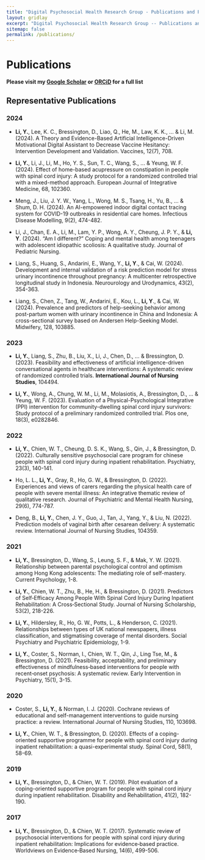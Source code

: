 ```yaml
---
title: "Digital Psychosocial Health Research Group - Publications and Projects"
layout: gridlay
excerpt: "Digital Psychosocial Health Research Group -- Publications and Projects."
sitemap: false
permalink: /publications/
---
```


# Publications
**Please visit my [Google Scholar](https://scholar.google.com.hk/citations?user=U5JYohMAAAAJ) or [ORCiD](https://orcid.org/0000-0002-5311-9190) for a full list**

## Representative Publications 

### 2024 

<p align = "justify">

- **Li, Y.**, Lee, K. C., Bressington, D., Liao, Q., He, M., Law, K. K., ... & Li, M. (2024). A Theory and Evidence-Based Artificial Intelligence-Driven Motivational Digital Assistant to Decrease Vaccine Hesitancy: Intervention Development and Validation. Vaccines, 12(7), 708.

</p>

<p align = "justify">

- **Li, Y.**, Li, J., Li, M., Ho, Y. S., Sun, T. C., Wang, S., ... & Yeung, W. F. (2024). Effect of home-based acupressure on constipation in people with spinal cord injury: A study protocol for a randomized controlled trial with a mixed-method approach. European Journal of Integrative Medicine, 68, 102360.

</p>

<p align = "justify">

- Meng, J., Liu, J. Y. W., Yang, L., Wong, M. S., Tsang, H., Yu, B., ... & Shum, D. H. (2024). An AI-empowered indoor digital contact tracing system for COVID-19 outbreaks in residential care homes. Infectious Disease Modelling, 9(2), 474-482.

</p>

<p align = "justify">

- Li, J., Chan, E. A., Li, M., Lam, Y. P., Wong, A. Y., Cheung, J. P. Y., & **Li, Y**. (2024). “Am I different?” Coping and mental health among teenagers with adolescent idiopathic scoliosis: A qualitative study. Journal of Pediatric Nursing.

</p>

<p align = "justify">

- Liang, S., Huang, S., Andarini, E., Wang, Y., **Li, Y**., & Cai, W. (2024). Development and internal validation of a risk prediction model for stress urinary incontinence throughout pregnancy: A multicenter retrospective longitudinal study in Indonesia. Neurourology and Urodynamics, 43(2), 354-363.

</p>

<p align = "justify">

- Liang, S., Chen, Z., Tang, W., Andarini, E., Kou, L., **Li, Y**., & Cai, W. (2024). Prevalence and predictors of help-seeking behavior among post-partum women with urinary incontinence in China and Indonesia: A cross-sectional survey based on Andersen Help-Seeking Model. Midwifery, 128, 103885.

</p>

### 2023 

<p align = "justify">

- **Li, Y.**, Liang, S., Zhu, B., Liu, X., Li, J., Chen, D., ... & Bressington, D. (2023). Feasibility and effectiveness of artificial intelligence-driven conversational agents in healthcare interventions: A systematic review of randomized controlled trials. **International Journal of Nursing Studies**, 104494.

</p>

<p align = "justify">

- **Li, Y.**, Wong, A., Chung, W. M., Li, M., Molasiotis, A., Bressington, D., ... & Yeung, W. F. (2023). Evaluation of a Physical-Psychological Integrative (PPI) intervention for community-dwelling spinal cord injury survivors: Study protocol of a preliminary randomized controlled trial. Plos one, 18(3), e0282846.

</p>

### 2022

<p align = "justify">

- **Li, Y.**, Chien, W. T., Cheung, D. S. K., Wang, S., Qin, J., & Bressington, D. (2022). Culturally sensitive psychosocial care program for chinese people with spinal cord injury during inpatient rehabilitation. Psychiatry, 23(3), 140-141.

</p>

<p align = "justify">

- Ho, L. L., **Li, Y.**, Gray, R., Ho, G. W., & Bressington, D. (2022). Experiences and views of carers regarding the physical health care of people with severe mental illness: An integrative thematic review of qualitative research. Journal of Psychiatric and Mental Health Nursing, 29(6), 774-787.

</p>

<p align = "justify">

- Deng, B., **Li, Y.**, Chen, J. Y., Guo, J., Tan, J., Yang, Y., & Liu, N. (2022). Prediction models of vaginal birth after cesarean delivery: A systematic review. International Journal of Nursing Studies, 104359.

</p>

### 2021

<p align = "justify">

- **Li, Y.**, Bressington, D., Wang, S., Leung, S. F., & Mak, Y. W. (2021). Relationship between parental psychological control and optimism among Hong Kong adolescents: The mediating role of self-mastery. Current Psychology, 1-8.

</p>

<p align = "justify">

- **Li, Y.**, Chien, W. T., Zhu, B., He, H., & Bressington, D. (2021). Predictors of Self‐Efficacy Among People With Spinal Cord Injury During Inpatient Rehabilitation: A Cross‐Sectional Study. Journal of Nursing Scholarship, 53(2), 218-226.

</p>

<p align = "justify">

- **Li, Y.**, Hildersley, R., Ho, G. W., Potts, L., & Henderson, C. (2021). Relationships between types of UK national newspapers, illness classification, and stigmatising coverage of mental disorders. Social Psychiatry and Psychiatric Epidemiology, 1-9.

</p>

<p align = "justify">

- **Li, Y.**, Coster, S., Norman, I., Chien, W. T., Qin, J., Ling Tse, M., & Bressington, D. (2021). Feasibility, acceptability, and preliminary effectiveness of mindfulness‐based interventions for people with recent‐onset psychosis: A systematic review. Early Intervention in Psychiatry, 15(1), 3-15.

</p>

### 2020

<p align = "justify">

- Coster, S., **Li, Y.**, & Norman, I. J. (2020). Cochrane reviews of educational and self-management interventions to guide nursing practice: a review. International Journal of Nursing Studies, 110, 103698.

</p>

<p align = "justify">

- **Li, Y.**, Chien, W. T., & Bressington, D. (2020). Effects of a coping-oriented supportive programme for people with spinal cord injury during inpatient rehabilitation: a quasi-experimental study. Spinal Cord, 58(1), 58-69.

</p>

### 2019

<p align = "justify">

- **Li, Y.**, Bressington, D., & Chien, W. T. (2019). Pilot evaluation of a coping-oriented supportive program for people with spinal cord injury during inpatient rehabilitation. Disability and Rehabilitation, 41(2), 182-190.

</p>

### 2017

<p align = "justify">

- **Li, Y.**, Bressington, D., & Chien, W. T. (2017). Systematic review of psychosocial interventions for people with spinal cord injury during inpatient rehabilitation: Implications for evidence‐based practice. Worldviews on Evidence‐Based Nursing, 14(6), 499-506.

</p>